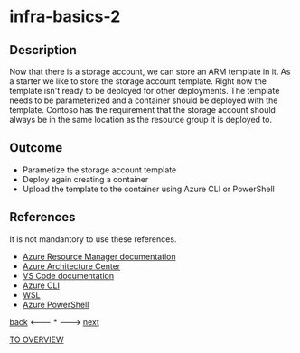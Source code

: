# infra-basics-2

## Description

Now that there is a storage account, we can store an ARM template in it. As a starter we like to store the storage account template. Right now the template isn't ready to be deployed for other deployments. The template needs to be parameterized and a container should be deployed with the template. Contoso has the requirement that the storage account should always be in the same location as the resource group it is deployed to.

## Outcome

- Parametize the storage account template
- Deploy again creating a container
- Upload the template to the container using Azure CLI or PowerShell

## References

It is not mandantory to use these references.

- [Azure Resource Manager documentation](https://docs.microsoft.com/en-us/azure/azure-resource-manager/)
- [Azure Architecture Center](https://docs.microsoft.com/en-us/azure/architecture/)
- [VS Code documentation](https://code.visualstudio.com/Docs)
- [Azure CLI](https://docs.microsoft.com/en-us/cli/azure/reference-index?view=azure-cli-latest)
- [WSL](https://docs.microsoft.com/en-us/windows/wsl/about)
- [Azure PowerShell](https://docs.microsoft.com/en-us/powershell/azure/?view=azps-6.6.0)

[back](./infra-basics-1.md) <--- * ---> [next](./infra-basics-3.md)

[TO OVERVIEW](../Infrastructure.md)
